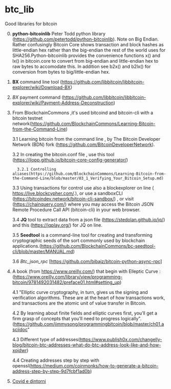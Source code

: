 # btc_lib
Good libraries for bitcoin

0. **python-bitcoinlib** Peter Todd python library (https://github.com/petertodd/python-bitcoinlib). Note on Big Endian.
Rather confusingly Bitcoin Core shows transaction and block hashes as little-endian hex rather than the big-endian the rest of the world uses for SHA256.Python-bitcoinlib provides the convenience functions x() and lx() in bitcoin.core to convert from big-endian and little-endian hex to raw bytes to accomodate this. In addition see b2x() and b2lx() for conversion from bytes to big/little-endian hex.

1. **BX** command line tool (https://github.com/libbitcoin/libbitcoin-explorer/wiki/Download-BX)
2. *BX* payment command (https://github.com/libbitcoin/libbitcoin-explorer/wiki/Payment-Address-Deconstruction)

3. From BlockchainCommons ,it's used bitcoind and bitcoin-cli  with a bitcoin  testnet network(https://github.com/BlockchainCommons/Learning-Bitcoin-from-the-Command-Line)

   3.1 Learning bitcoin from the command line ,  by The Bitcoin Developer Network (BDN) fork (https://github.com/BitcoinDeveloperNetwork).
   
   3.2 In creating the bitcoin.conf file , use this tool (https://jlopp.github.io/bitcoin-core-config-generator/)
   
         3.2.1 Controlling aliases(https://github.com/BlockchainCommons/Learning-Bitcoin-from-the-Command-Line/blob/master/03_1_Verifying_Your_Bitcoin_Setup.md)
   
   3.3 Using transactions for control use also a blockexplorer on line ( https://live.blockcypher.com/.), or  use a sandboxCLI (https://bitcoindev.network/bitcoin-cli-sandbox/) , or visit (https://chainquery.com/) where you may access the Bitcoin JSON Remote Procedure Call API (bitcoin-cli) in your web browser.
   
   3.4 **JQ** tool to extract data from a json file (https://stedolan.github.io/jq/) and this (https://jqplay.org/) for JQ on line.
   
   3.5 **Seedtool** is a command-line tool for creating and transforming cryptographic seeds of the sort commonly used by blockchain applications.(https://github.com/BlockchainCommons/bc-seedtool-cli/blob/master/MANUAL.md)
   
   3.6 *Btc_json_rpc* [https://github.com/bibajz/bitcoin-python-async-rpc]

4. A book  (from https://www.oreilly.com/) that begin with Elleptic Curve :(https://www.oreilly.com/library/view/programming-bitcoin/9781492031482/preface01.html#setting_up)

   4.1 "Elliptic curve cryptography, in turn, gives us the signing and verification algorithms. These are at the heart of how transactions work, and transactions are the atomic unit of value transfer in Bitcoin. 
   
   4.2 By learning about finite fields and elliptic curves first, you’ll get a firm grasp of concepts that you’ll need to progress logically".(https://github.com/jimmysong/programmingbitcoin/blob/master/ch01.asciidoc"
   
   4.3 Different type of addresses(https://www.publish0x.com/changelly-blog/bitcoin-btc-addresses-what-do-btc-address-look-like-and-how-xojdwr)
   
   4.4 Creating addresses step by step  with openssl(https://medium.com/coinmonks/how-to-generate-a-bitcoin-address-step-by-step-9d7fcbf1ad0b)


5. [Covid e dintorni](https://docs.google.com/presentation/d/1lO6vik7UkXQEhAWtVsaF3Bn_KUAUhZsTflTPjeF3aSw/edit#slide=id.g52b86ccd41_22_95)
